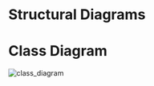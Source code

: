 # Structural Diagrams

# Class Diagram
![class_diagram](https://github.com/Shwetha-H/Stepin-Scientific-Calculator/blob/af3d6942c826a4ac82505ba43212822507a81c97/5.%20Images/Class_diagram.png)
